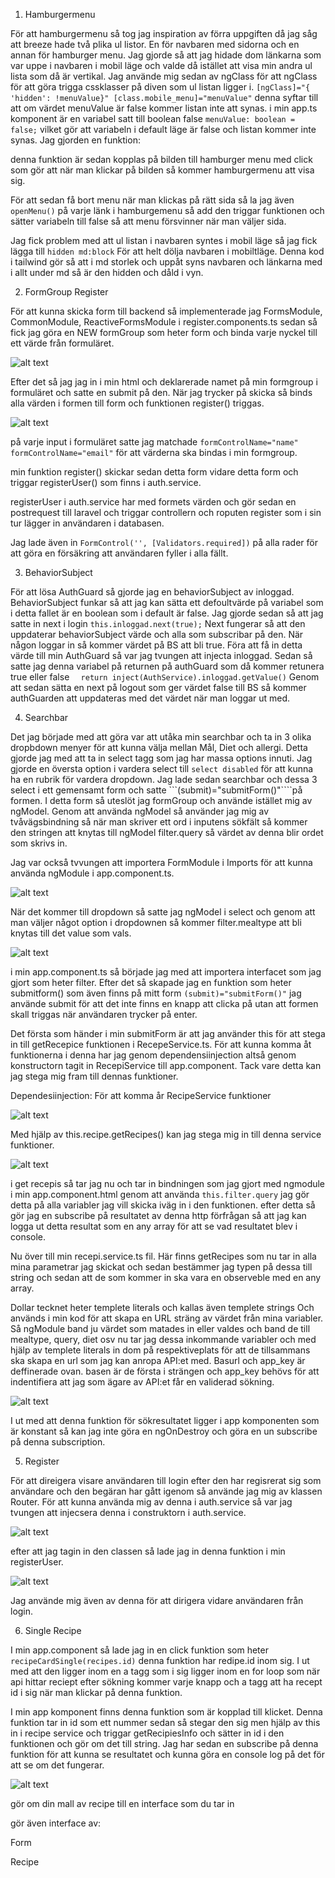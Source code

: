 1. Hamburgermenu

För att hamburgermenu så tog jag inspiration av förra uppgiften då jag såg att breeze hade två plika ul listor. En för navbaren med sidorna och en annan för hamburger menu. Jag gjorde så att jag hidade dom länkarna som var uppe i navbaren i mobil läge och valde då istället att visa min andra ul lista som då är vertikal. Jag använde mig sedan av ngClass för att ngClass för att göra trigga cssklasser på diven som ul listan ligger i. ```[ngClass]="{ 'hidden': !menuValue}" [class.mobile_menu]="menuValue"``` denna syftar till att om värdet menuValue är false kommer listan inte att synas. i min app.ts komponent är en variabel satt till boolean false ```menuValue: boolean = false;``` vilket gör att variabeln i default läge är false och listan kommer inte synas. Jag gjorden en funktion:

 <!-- openMenu(){
  this.menuValue = !this.menuValue;
  console.log('Menu value:', this.menuValue);
} -->

denna funktion är sedan kopplas på bilden till hamburger menu med click som gör att när man klickar på bilden så kommer hamburgermenu att visa sig.

<!-- <img class="w-12 text-3xl cursor-pointer md:hidden" src="../assets/bilder/menu-outline.svg" alt="hamburger"
          (click)="openMenu()"> -->

För att sedan få bort menu när man klickas på rätt sida så la jag även ```openMenu()``` på varje länk i hamburgemenu så add den triggar funktionen och sätter variabeln till false så att menu försvinner när man väljer sida.

Jag fick problem med att ul listan i navbaren syntes i mobil läge så jag fick lägga till ```hidden md:block``` För att helt dölja navbaren i mobiltläge. Denna kod i tailwind gör så att i md storlek och uppåt syns navbaren och länkarna med i allt under md så är den hidden och dåld i vyn.


2. FormGroup Register

För att kunna skicka form till backend så implementerade jag FormsModule, CommonModule, ReactiveFormsModule i register.components.ts sedan så fick jag göra en NEW formGroup som heter form och binda varje nyckel till ett värde från formuläret. 

![alt text](<Mikael README BILDER/image.png>)

Efter det så jag jag in i min html och deklarerade namet på min formgroup i formuläret och satte en submit på den. När jag trycker på skicka så binds alla värden i formen till form och funktionen register() triggas.

![alt text](<Mikael README BILDER/image2.png>)

på varje input i formuläret satte jag matchade ```formControlName="name"``` ```formControlName="email"``` för att värderna ska bindas i min formgroup.

min funktion register() skickar sedan detta form vidare detta form och triggar registerUser() som finns i auth.service.

registerUser i auth.service har med formets värden och gör sedan en postrequest till laravel och triggar controllern och roputen register som i sin tur lägger in användaren i databasen.

Jag lade även in ```FormControl('', [Validators.required])``` på alla rader för att göra en försäkring att användaren fyller i alla fällt.


3. BehaviorSubject

För att lösa AuthGuard så gjorde jag en behaviorSubject av inloggad. BehaviorSubject funkar så att jag kan sätta ett defoultvärde på variabel som i detta fallet är en boolean som i default är false. Jag gjorde sedan så att jag satte in next i login ```this.inloggad.next(true);``` Next fungerar så att den uppdaterar behaviorSubject värde och alla som subscribar på den. När någon loggar in så kommer värdet på BS att bli true. Föra att få in detta värde till min AuthGuard så var jag tvungen att injecta inloggad. Sedan så satte jag denna variabel på returnen på authGuard som då kommer retunera true eller false ```  return inject(AuthService).inloggad.getValue()```
Genom att sedan sätta en next på logout som ger värdet false till BS så kommer authGuarden att uppdateras med det värdet när man loggar ut med.




4. Searchbar

Det jag började med att göra var att utåka min searchbar och ta in 3 olika dropbdown menyer för att kunna välja mellan Mål, Diet och allergi. Detta gjorde jag med att ta in select tagg som jag har massa options innuti. Jag gjorde en översta option i vardera select till ```select disabled``` för att kunna ha en rubrik för vardera dropdown. Jag lade sedan searchbar och dessa 3 select i ett gemensamt form och satte ```(submit)="submitForm()"````på formen. I detta form så uteslöt jag formGroup och använde istället mig av ngModel. Genom att använda ngModel så använder jag mig av tvåvägsbindning så när man skriver ett ord i inputens sökfält så kommer den stringen att knytas till ngModel filter.query så värdet av denna blir ordet som skrivs in.

Jag var också tvvungen att importera FormModule i Imports för att kunna använda ngModule i app.component.ts.


![alt text](<Mikael README BILDER/image3.png>)

När det kommer till dropdown så satte jag ngModel i select och genom att man väljer något option i dropdownen så kommer filter.mealtype att bli knytas till det value som vals.


![alt text](<Mikael README BILDER/image4.png>)


i min app.component.ts så började jag med att importera interfacet som jag gjort som heter filter. Efter det så skapade jag en funktion som heter submitform() som även finns på mitt form ```(submit)="submitForm()"``` jag använde submit för att det inte finns en knapp att clicka på utan att formen skall triggas när användaren trycker på enter.

Det första som händer i min submitForm är att jag använder this för att stega in till getRecepice funktionen i RecepeService.ts. För att kunna komma åt funktionerna i denna har jag genom dependensiinjection altså genom konstructorn tagit in RecepiService till app.component. Tack vare detta kan jag stega mig fram till  dennas funktioner.

Dependesiinjection: För att komma år RecipeService funktioner

![alt text](<Mikael README BILDER/image6.png>)


Med hjälp av this.recipe.getRecipes() kan jag stega mig in till denna service funktioner.

![alt text](<Mikael README BILDER/image5.png>)

i get recepis så tar jag nu och tar in bindningen som jag gjort med ngmodule i min app.component.html genom att använda ```this.filter.query``` jag gör detta på alla variabler jag vill skicka iväg in i den funktionen. efter detta så gör jag en subscribe på resultatet av denna http förfrågan så att jag kan logga ut detta resultat som en any array för att se vad resultatet blev i console.

Nu över till min recepi.service.ts fil. Här finns getRecipes som nu tar in alla mina parametrar jag skickat och sedan bestämmer jag typen på dessa till string och sedan att de som kommer in ska vara en observeble med en any array. 

Dollar tecknet heter templete literals och kallas även templete strings Och används i min kod för att skapa en URL sträng av värdet från mina variabler. Så ngModule band ju värdet som matades in eller valdes och band de till mealtype, query, diet osv nu tar jag dessa inkommande variabler och med hjälp av templete literals in dom på respektiveplats för att de tillsammans ska skapa en url som jag kan anropa API:et med. Basurl och app_key är deffinerade ovan. basen är de första i strängen och app_key behövs för att indentifiera att jag som ägare av API:et får en validerad sökning.

![alt text](<Mikael README BILDER/image8.png>)


I ut med att denna funktion för sökresultatet ligger i app komponenten som är konstant så kan jag inte göra en ngOnDestroy och göra en un subscribe på denna subscription.



5. Register

För att direigera visare användaren till login efter den har regisrerat sig som användare och den begäran har gått igenom så använde jag mig av klassen Router.
För att kunna använda mig av denna i auth.service så var jag tvungen att injecsera denna i construktorn i auth.service.

![alt text](<Mikael README BILDER/image9.png>)

efter att jag tagin in den classen så lade jag in denna funktion i min registerUser.

![alt text](<Mikael README BILDER/image10.png>)

Jag använde mig även av denna för att dirigera vidare användaren från login.




6. Single Recipe

I min app.component så lade jag in en click funktion som heter ```recipeCardSingle(recipes.id)``` denna funktion har redipe.id inom sig. I ut med att den ligger inom en a tagg som i sig ligger inom en for loop som när api hittar reciept efter sökning kommer varje knapp och a tagg att ha recept id i sig när man klickar på denna funktion.

I min app komponent finns denna funktion som är kopplad till klicket. Denna funktion tar in id som ett nummer sedan så stegar den sig men hjälp av this in i recipe service och triggar getRecipiesInfo och sätter in id i den funktionen och gör om det till string. Jag har sedan en subscribe på denna funktion för att kunna se resultatet och kunna göra en console log på det för att se om det fungerar. 


![alt text](<Mikael README BILDER/image11.png>)


<!-- TO DO -->

gör om din mall av recipe till en interface som du tar in

gör även interface av:

Form

Recipe